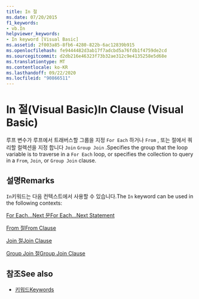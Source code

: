 ```yaml
---
title: In 절
ms.date: 07/20/2015
f1_keywords:
- vb.In
helpviewer_keywords:
- In keyword [Visual Basic]
ms.assetid: 2f003a85-8fb6-4280-822b-6ac12839b915
ms.openlocfilehash: fe9444482d3ab17f7adcbd5a76fdb1f4759de2cd
ms.sourcegitcommit: d2db216e46323f73b32ae312c9e4135258e5d68e
ms.translationtype: MT
ms.contentlocale: ko-KR
ms.lasthandoff: 09/22/2020
ms.locfileid: "90866511"
---
```

# <a name="in-clause-visual-basic"></a><span data-ttu-id="d5d38-102">In 절(Visual Basic)</span><span class="sxs-lookup"><span data-stu-id="d5d38-102">In Clause (Visual Basic)</span></span>

<span data-ttu-id="d5d38-103">루프 변수가 루프에서 트래버스할 그룹을 지정 `For Each` 하거나 `From` , 또는 절에서 쿼리할 컬렉션을 지정 합니다 `Join` `Group Join` .</span><span class="sxs-lookup"><span data-stu-id="d5d38-103">Specifies the group that the loop variable is to traverse in a `For Each` loop, or specifies the collection to query in a `From`, `Join`, or `Group Join` clause.</span></span>  
  
## <a name="remarks"></a><span data-ttu-id="d5d38-104">설명</span><span class="sxs-lookup"><span data-stu-id="d5d38-104">Remarks</span></span>  

 <span data-ttu-id="d5d38-105">`In`키워드는 다음 컨텍스트에서 사용할 수 있습니다.</span><span class="sxs-lookup"><span data-stu-id="d5d38-105">The `In` keyword can be used in the following contexts:</span></span>  
  
 [<span data-ttu-id="d5d38-106">For Each...Next 문</span><span class="sxs-lookup"><span data-stu-id="d5d38-106">For Each...Next Statement</span></span>](for-each-next-statement.md)  
  
 [<span data-ttu-id="d5d38-107">From 절</span><span class="sxs-lookup"><span data-stu-id="d5d38-107">From Clause</span></span>](../queries/from-clause.md)  
  
 [<span data-ttu-id="d5d38-108">Join 절</span><span class="sxs-lookup"><span data-stu-id="d5d38-108">Join Clause</span></span>](../queries/join-clause.md)  
  
 [<span data-ttu-id="d5d38-109">Group Join 절</span><span class="sxs-lookup"><span data-stu-id="d5d38-109">Group Join Clause</span></span>](../queries/group-join-clause.md)  
  
## <a name="see-also"></a><span data-ttu-id="d5d38-110">참조</span><span class="sxs-lookup"><span data-stu-id="d5d38-110">See also</span></span>

- [<span data-ttu-id="d5d38-111">키워드</span><span class="sxs-lookup"><span data-stu-id="d5d38-111">Keywords</span></span>](../keywords/index.md)
